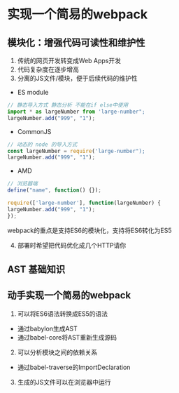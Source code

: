 # 实现一个简易的webpack

## 模块化：增强代码可读性和维护性

1. 传统的网页开发转变成Web Apps开发
2. 代码复杂度在逐步增高
3. 分离的JS文件/模块，便于后续代码的维护性

- ES module
```javascript
// 静态导入方式 静态分析 不能在if else中使用
import * as largeNumber from 'large-number";
largeNumber.add("999", "1");
```

- CommonJS
```javascript
// 动态的 node 的导入方式
const largeNumber = require('large-number");
largeNumber.add("999", "1");
```

- AMD
```javascript
// 浏览器端
define("name", function() {});

require(['large-number'], function(largeNumber) {
largeNumber.add("999", "1");
});
```

webpack的重点是支持ES6的模块化，支持将ES6转化为ES5

4. 部署时希望把代码优化成几个HTTP请你


## AST 基础知识



## 动手实现一个简易的webpack

1. 可以将ES6语法转换成ES5的语法
- 通过babylon生成AST
- 通过babel-core将AST重新生成源码
2. 可以分析模块之间的依赖关系
- 通过babel-traverse的ImportDeclaration
3. 生成的JS文件可以在浏览器中运行